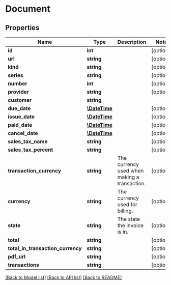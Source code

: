 # Document

## Properties
Name | Type | Description | Notes
------------ | ------------- | ------------- | -------------
**id** | **int** |  | [optional] 
**url** | **string** |  | [optional] 
**kind** | **string** |  | [optional] 
**series** | **string** |  | [optional] 
**number** | **int** |  | [optional] 
**provider** | **string** |  | [optional] 
**customer** | **string** |  | 
**due_date** | [**\DateTime**](\DateTime.md) |  | [optional] 
**issue_date** | [**\DateTime**](\DateTime.md) |  | [optional] 
**paid_date** | [**\DateTime**](\DateTime.md) |  | [optional] 
**cancel_date** | [**\DateTime**](\DateTime.md) |  | [optional] 
**sales_tax_name** | **string** |  | [optional] 
**sales_tax_percent** | **string** |  | [optional] 
**transaction_currency** | **string** | The currency used when making a transaction. | [optional] 
**currency** | **string** | The currency used for billing. | [optional] 
**state** | **string** | The state the invoice is in. | [optional] 
**total** | **string** |  | [optional] 
**total_in_transaction_currency** | **string** |  | [optional] 
**pdf_url** | **string** |  | [optional] 
**transactions** | **string** |  | [optional] 

[[Back to Model list]](../README.md#documentation-for-models) [[Back to API list]](../README.md#documentation-for-api-endpoints) [[Back to README]](../README.md)


